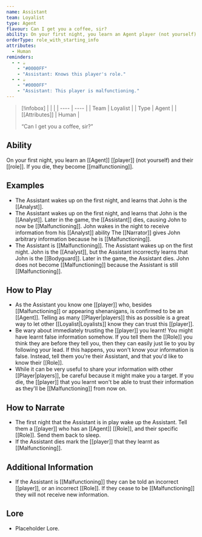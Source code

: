 ```yaml
---
name: Assistant
team: Loyalist
type: Agent
flavour: Can I get you a coffee, sir?
ability: On your first night, you learn an Agent player (not yourself) and their role. If you die, they become malfunctioning.
orderType: role_with_starting_info
attributes:
  - Human
reminders:
  - - ☕
    - "#0000FF"
    - "Assistant: Knows this player's role."
  - - ☕
    - "#0000FF"
    - "Assistant: This player is malfunctioning."
---
```

> [!infobox]
> |  |  |
> | ---- | ---- |
> | Team | Loyalist |
> | Type | Agent |
> | [[Attributes]] | Human |
> 
>  “Can I get you a coffee, sir?”

## Ability
On your first night, you learn an [[Agent]] [[player]] (not yourself) and their [[role]]. If you die, they become [[malfunctioning]].

## Examples
- The Assistant wakes up on the first night, and learns that John is the [[Analyst]].
- The Assistant wakes up on the first night, and learns that John is the [[Analyst]]. Later in the game, the [[Assistant]] dies, causing John to now be [[Malfunctioning]]. John wakes in the night to receive information from his [[Analyst]] ability The [[Narrator]] gives John arbitrary information because he is [[Malfunctioning]].
- The Assistant is [[Malfunctioning]]. The Assistant wakes up on the first night. John is the [[Analyst]], but the Assistant incorrectly learns that John is the [[Bodyguard]]. Later in the game, the Assistant dies. John does not become [[Malfunctioning]] because the Assistant is still [[Malfunctioning]].

## How to Play
- As the Assistant you know one [[player]] who, besides [[Malfunctioning]] or appearing shenanigans, is confirmed to be an [[Agent]]. Telling as many [[Player|players]] this as possible is a great way to let other [[Loyalist|Loyalists]] know they can trust this [[player]].
- Be wary about immediately trusting the [[player]] you learnt! You might have learnt false information somehow. If you tell them the [[Role]] you think they are before they tell you, then they can easily just lie to you by following your lead. If this happens, you won't know your information is false. Instead, tell them you're their Assistant, and that you'd like to know their [[Role]].
- While it can be very useful to share your information with other [[Player|players]], be careful because it might make you a target. If you die, the [[player]] that you learnt won't be able to trust their information as they'll be [[Malfunctioning]] from now on.

## How to Narrate
- The first night that the Assistant is in play wake up the Assistant. Tell them a [[player]] who has an [[Agent]] [[Role]], and their specific [[Role]]. Send them back to sleep.
- If the Assistant dies mark the [[player]] that they learnt as [[Malfunctioning]].

## Additional Information
- If the Assistant is [[Malfunctioning]] they can be told an incorrect [[player]], or an incorrect [[Role]]. If they cease to be [[Malfunctioning]] they will not receive new information.

## Lore
- Placeholder Lore.